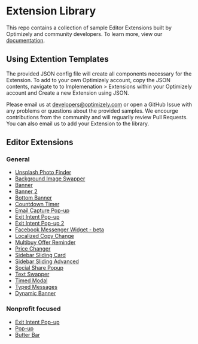 # Extension Library

This repo contains a collection of sample Editor Extensions built by Optimizely and community developers. To learn more, view our [documentation](https://developers.optimizely.com/x/extensions/).

## Using Extention Templates

The provided JSON config file will create all components necessary for the Extension. To add to your own Optimizely account, copy the JSON contents, navigate to to Implemenation > Extensions within your Optimizely account and Create a new Extension using JSON.

Please email us at developers@optimizely.com or open a GitHub Issue with any problems or questions about the provided samples. We encourge contributions from the community and will reguarlly review Pull Requests. You can also email us to add your Extension to the library.

## Editor Extensions

### General
* [Unsplash Photo Finder](https://github.com/optimizely/extension-library/blob/master/Extensions/Editor%20Extensions/Unsplash%20Photo%20Finder)
* [Background Image Swapper](https://github.com/optimizely/addons-library/tree/master/Extensions/Editor%20Extensions/Background%20Image%20Swapper)
* [Banner](https://github.com/optimizely/extension-library/tree/master/Extensions/Editor%20Extensions/Banner)
* [Banner 2](https://github.com/optimizely/extension-library/tree/master/Extensions/Editor%20Extensions/Banner%202)
* [Bottom Banner](https://github.com/optimizely/extension-library/tree/master/Extensions/Editor%20Extensions/Bottom%20Banner)
* [Countdown Timer](https://github.com/optimizely/extension-library/tree/master/Extensions/Editor%20Extensions/Countdown%20Timer)
* [Email Capture Pop-up](https://github.com/optimizely/extension-library/tree/master/Extensions/Editor%20Extensions/Email%20Capture%20Pop-up)
* [Exit Intent Pop-up](https://github.com/optimizely/extension-library/tree/master/Extensions/Editor%20Extensions/Exit%20Intent%20Pop-up)
* [Exit Intent Pop-up 2](https://github.com/optimizely/extension-library/tree/master/Extensions/Editor%20Extensions/Exit%20Intent%20Pop-up%202)
* [Facebook Messenger Widget - beta](https://github.com/optimizely/extension-library/tree/master/Extensions/Editor%20Extensions/Facebook%20Messenger%20Widget%20-%20beta)
* [Localized Copy Change](https://github.com/optimizely/extension-library/tree/master/Extensions/Editor%20Extensions/Localized%20Copy%20Change)
* [Multibuy Offer Reminder](https://github.com/optimizely/addons-library/tree/master/Extensions/Editor%20Extensions/Multibuy%20Offer%20Reminder)
* [Price Changer](https://github.com/optimizely/addons-library/tree/master/Extensions/Editor%20Extensions/Price%20Changer)
* [Sidebar Sliding Card](https://github.com/optimizely/extension-library/tree/master/Extensions/Editor%20Extensions/Sidebar%20Sliding%20Card)
* [Sidebar Sliding Advanced](https://github.com/optimizely/extension-library/tree/master/Extensions/Editor%20Extensions/Sliding%20Card%20Advanced)
* [Social Share Popup](https://github.com/optimizely/addons-library/tree/master/Extensions/Editor%20Extensions/Social%20Share%20Popup)
* [Text Swapper](https://github.com/optimizely/addons-library/tree/master/Extensions/Editor%20Extensions/Text%20Swapper)
* [Timed Modal](https://github.com/optimizely/extension-library/tree/master/Extensions/Editor%20Extensions/Timed%20Modal)
* [Typed Messages](https://github.com/optimizely/extension-library/tree/master/Extensions/Editor%20Extensions/Typed%20Messages)
* [Dynamic Banner](https://github.com/optimizely/extension-library/tree/master/Extensions/Editor%20Extensions/Dynamic%20Banner)


### Nonprofit focused
* [Exit Intent Pop-up](https://optimizely.github.io/jess/extensions/exit-popup.html)
* [Pop-up](https://optimizely.github.io/jess/extensions/popup.html)
* [Butter Bar](https://optimizely.github.io/jess/extensions/butterbar.html)

